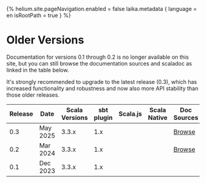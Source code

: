 {%
helium.site.pageNavigation.enabled = false
laika.metadata {
language = en
isRootPath = true
}
%}

Older Versions
==============

Documentation for versions 0.1 through 0.2 is no longer available on this site,
but you can still browse the documentation sources and scaladoc as linked in the table below.

It's strongly recommended to upgrade to the latest release (0.3), which has increased functionality and robustness
and now also more API stability than those older releases.

| Release | Date     | Scala Versions | sbt plugin | Scala.js | Scala Native | Doc Sources     | API (Scaladoc)  |
|---------|----------|----------------|------------|----------|--------------|-----------------|-----------------|
| 0.3     | May 2025 | 3.3.x          | 1.x        |          |              | [Browse][doc03] | [Browse][api03] |
| 0.2     | Mar 2024 | 3.3.x          | 1.x        |          |              | [Browse][doc02] | [Browse][api02] |
| 0.1     | Dec 2023 | 3.3.x          | 1.x        |          |              |                 | [Browse][api01] |

[doc02]: https://takapi327.github.io/ldbc/0.2/
[doc03]: https://takapi327.github.io/ldbc/0.3/

[api03]: https://javadoc.io/doc/io.github.takapi327/ldbc-dsl_3/0.3.2/index.html
[api02]: https://javadoc.io/doc/io.github.takapi327/ldbc-dsl_3/0.2.1/index.html
[api01]: https://javadoc.io/doc/io.github.takapi327/ldbc-dsl_3/0.1.1/index.html
